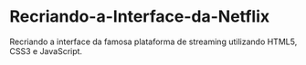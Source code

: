 # Recriando-a-Interface-da-Netflix
Recriando a interface da famosa plataforma de streaming utilizando HTML5, CSS3 e JavaScript.
